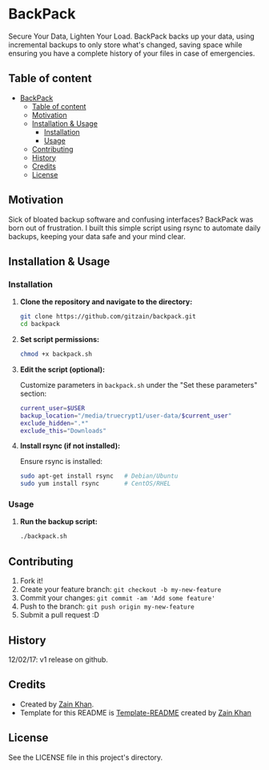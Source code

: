 # BackPack
Secure Your Data, Lighten Your Load. BackPack backs up your data, using incremental backups to only store what's changed, saving space while ensuring you have a complete history of your files in case of emergencies.


## Table of content
- [BackPack](#backpack)
  - [Table of content](#table-of-content)
  - [Motivation](#motivation)
  - [Installation \& Usage](#installation--usage)
    - [Installation](#installation)
    - [Usage](#usage)
  - [Contributing](#contributing)
  - [History](#history)
  - [Credits](#credits)
  - [License](#license)


## Motivation
Sick of bloated backup software and confusing interfaces? BackPack was born out of frustration. I built this simple script using rsync to automate daily backups, keeping your data safe and your mind clear.


## Installation & Usage

### Installation

1. **Clone the repository and navigate to the directory:**
   
   ```bash
   git clone https://github.com/gitzain/backpack.git
   cd backpack
   ```

2. **Set script permissions:**

   ```bash
   chmod +x backpack.sh
   ```

3. **Edit the script (optional):**

   Customize parameters in `backpack.sh` under the "Set these parameters" section:

   ```bash
   current_user=$USER
   backup_location="/media/truecrypt1/user-data/$current_user"
   exclude_hidden=".*"
   exclude_this="Downloads"
   ```

4. **Install rsync (if not installed):**

   Ensure rsync is installed:

   ```bash
   sudo apt-get install rsync   # Debian/Ubuntu
   sudo yum install rsync       # CentOS/RHEL
   ```

### Usage

1. **Run the backup script:**

   ```bash
   ./backpack.sh
   ```


## Contributing
1. Fork it!
2. Create your feature branch: `git checkout -b my-new-feature`
3. Commit your changes: `git commit -am 'Add some feature'`
4. Push to the branch: `git push origin my-new-feature`
5. Submit a pull request :D


## History
12/02/17: v1 release on github.


## Credits
- Created by <a href="https://iamzain.com">Zain Khan</a>. 
- Template for this README is <a href="https://github.com/gitzain/template-README">Template-README</a> created by <a href="https://iamzain.com">Zain Khan</a>


## License
See the LICENSE file in this project's directory.

